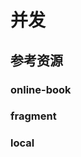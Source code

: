 # 并发

<!--ts-->


<!-- Created by https://github.com/ekalinin/github-markdown-toc -->
<!-- Added by: kuanhsiaokuo, at: Sun Jul 10 18:30:18 CST 2022 -->

<!--te-->

## 参考资源

### online-book

### fragment

### local